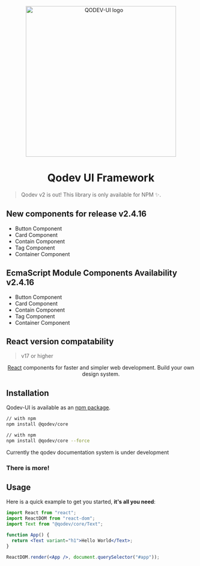 <p align="center">
  <a href="#" rel="noopener" target="_blank"><img width="400" src="https://github.com/JMSevilla/qodev-core/blob/master/assets/qodevui.png" alt="QODEV-UI logo"></a></p>
</p>

<h1 align="center">Qodev UI Framework</h1>

> Qodev v2 is out! This library is only available for NPM ✨.

## New components for release v2.4.16

<ul>
  <li>Button Component</li>
  <li>Card Component</li>
  <li>Contain Component</li>
  <li>Tag Component</li>
  <li>Container Component</li>
</ul>

## EcmaScript Module Components Availability v2.4.16

<ul>
  <li>Button Component</li>
  <li>Card Component</li>
  <li>Contain Component</li>
  <li>Tag Component</li>
  <li>Container Component</li>
</ul>

## React version compatability

> v17 or higher

<div align="center">

[React](https://reactjs.org/) components for faster and simpler web development. Build your own design system.

</div>

## Installation

Qodev-UI is available as an [npm package](https://www.npmjs.com/package/@qodev/core).

```sh
// with npm
npm install @qodev/core
```

```sh
// with npm
npm install @qodev/core --force
```

Currently the qodev documentation system is under development

### There is more!

## Usage

Here is a quick example to get you started, **it's all you need**:

```jsx
import React from "react";
import ReactDOM from "react-dom";
import Text from "@qodev/core/Text";

function App() {
  return <Text variant="h1">Hello World</Text>;
}

ReactDOM.render(<App />, document.querySelector("#app"));
```
